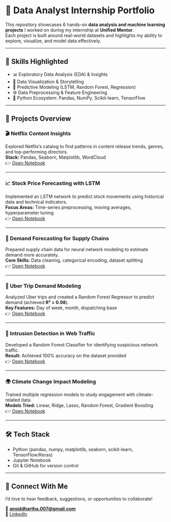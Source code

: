 # 🌟 Data Analyst Internship Portfolio

This repository showcases 6 hands-on **data analysis and machine learning projects** I worked on during my internship at **Unified Mentor**.  
Each project is built around real-world datasets and highlights my ability to explore, visualize, and model data effectively.  

---

## 🔑 Skills Highlighted
- 📊 Exploratory Data Analysis (EDA) & Insights  
- 🎨 Data Visualization & Storytelling  
- 🧠 Predictive Modeling (LSTM, Random Forest, Regression)  
- ⚙️ Data Preprocessing & Feature Engineering  
- 🐍 Python Ecosystem: Pandas, NumPy, Scikit-learn, TensorFlow  

---

## 📂 Projects Overview

### 🎬 Netflix Content Insights  
Explored Netflix’s catalog to find patterns in content release trends, genres, and top-performing directors.  
**Stack:** Pandas, Seaborn, Matplotlib, WordCloud  
👉 [Open Notebook](./Project2-Netflix%20Data%20Analysis/Adimalla_Nithin_Siddhartha_Unified_Mentor_Netflix_Data_Analysis.ipynb)  

---

### 📈 Stock Price Forecasting with LSTM  
Implemented an LSTM network to predict stock movements using historical data and technical indicators.  
**Focus Areas:** Time-series preprocessing, moving averages, hyperparameter tuning  
👉 [Open Notebook](./Project2-Stock-Market-Prediction/Stock_Market_Prediction.ipynb)  

---

### 🚚 Demand Forecasting for Supply Chains  
Prepared supply chain data for neural network modeling to estimate demand more accurately.  
**Core Skills:** Data cleaning, categorical encoding, dataset splitting  
👉 [Open Notebook](./Project3-Supply-Chain-Demand/Supply_Chain_Demand_Forecasting.ipynb)  

---

### 🚖 Uber Trip Demand Modeling  
Analyzed Uber trips and created a Random Forest Regressor to predict demand (achieved **R² = 0.98**).  
**Key Features:** Day of week, month, dispatching base  
👉 [Open Notebook](./Project4-Uber-Trip-Analysis/Uber_Trip_Data_Analysis.ipynb)  

---

### 🔐 Intrusion Detection in Web Traffic  
Developed a Random Forest Classifier for identifying suspicious network traffic.  
**Result:** Achieved 100% accuracy on the dataset provided  
👉 [Open Notebook](./Project5-Web-Attack-Detection/Web_Attack_Traffic_Detection.ipynb)  

---

### 🌍 Climate Change Impact Modeling  
Trained multiple regression models to study engagement with climate-related data.  
**Models Tried:** Linear, Ridge, Lasso, Random Forest, Gradient Boosting  
👉 [Open Notebook](./Project6-Climate-Change-Modeling/Climate_Change_Modeling.ipynb)  

---

## 🛠 Tech Stack
- Python (pandas, numpy, matplotlib, seaborn, scikit-learn, TensorFlow/Keras)  
- Jupyter Notebook  
- Git & GitHub for version control  

---

## 🤝 Connect With Me
I’d love to hear feedback, suggestions, or opportunities to collaborate!  

📧 **ansiddhartha.007@gmail.com**  
🔗 [LinkedIn](https://www.linkedin.com/in/adimalla-nithin-siddhartha-541a281a6/)  
